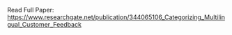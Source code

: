 Read Full Paper: https://www.researchgate.net/publication/344065106_Categorizing_Multilingual_Customer_Feedback
